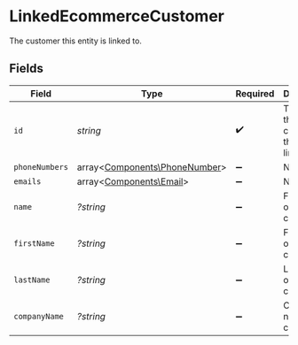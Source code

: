 # LinkedEcommerceCustomer

The customer this entity is linked to.


## Fields

| Field                                                                   | Type                                                                    | Required                                                                | Description                                                             | Example                                                                 |
| ----------------------------------------------------------------------- | ----------------------------------------------------------------------- | ----------------------------------------------------------------------- | ----------------------------------------------------------------------- | ----------------------------------------------------------------------- |
| `id`                                                                    | *string*                                                                | :heavy_check_mark:                                                      | The ID of the customer this entity is linked to.                        | 12345                                                                   |
| `phoneNumbers`                                                          | array<[Components\PhoneNumber](../../Models/Components/PhoneNumber.md)> | :heavy_minus_sign:                                                      | N/A                                                                     |                                                                         |
| `emails`                                                                | array<[Components\Email](../../Models/Components/Email.md)>             | :heavy_minus_sign:                                                      | N/A                                                                     |                                                                         |
| `name`                                                                  | *?string*                                                               | :heavy_minus_sign:                                                      | Full name of the customer                                               | John Doe                                                                |
| `firstName`                                                             | *?string*                                                               | :heavy_minus_sign:                                                      | First name of the customer                                              | John                                                                    |
| `lastName`                                                              | *?string*                                                               | :heavy_minus_sign:                                                      | Last name of the customer                                               | Doe                                                                     |
| `companyName`                                                           | *?string*                                                               | :heavy_minus_sign:                                                      | Company name of the customer                                            | Acme Inc.                                                               |